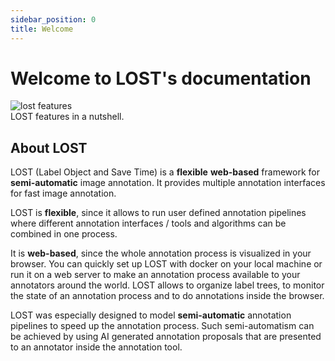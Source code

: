 ```yaml
---
sidebar_position: 0
title: Welcome
---
```


# Welcome to LOST's documentation

![lost features](/img/LOSTFeaturesIn40seconds.gif)  
LOST features in a nutshell.

## About LOST

LOST (Label Object and Save Time) is a **flexible** **web-based**
framework for **semi-automatic** image annotation. It provides multiple
annotation interfaces for fast image annotation.

LOST is **flexible**, since it allows to run user defined annotation
pipelines where different annotation interfaces / tools and algorithms
can be combined in one process.

It is **web-based**, since the whole annotation process is visualized in
your browser. You can quickly set up LOST with docker on your local
machine or run it on a web server to make an annotation process
available to your annotators around the world. LOST allows to organize
label trees, to monitor the state of an annotation process and to do
annotations inside the browser.

LOST was especially designed to model **semi-automatic** annotation
pipelines to speed up the annotation process. Such semi-automatism can
be achieved by using AI generated annotation proposals that are
presented to an annotator inside the annotation tool.
